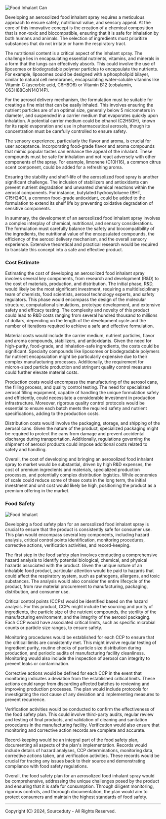 ![Food Inhalant Can](https://github.com/sourceduty/Food_Inhalant/assets/123030236/c8f7ea58-d308-4c71-be68-5db73b54cb17)

Developing an aerosolized food inhalant spray requires a meticulous approach to ensure safety, nutritional value, and sensory appeal. At the core of this innovative concept is the creation of a chemical composition that is non-toxic and biocompatible, ensuring that it is safe for inhalation by both humans and animals. The selection of ingredients must prioritize substances that do not irritate or harm the respiratory tract.

The nutritional content is a critical aspect of the inhalant spray. The challenge lies in encapsulating essential nutrients, vitamins, and minerals in a form that the lungs can effectively absorb. This could involve the use of liposomes or biodegradable polymer particles to encapsulate the nutrients. For example, liposomes could be designed with a phospholipid bilayer, similar to natural cell membranes, encapsulating water-soluble vitamins like Vitamin C (ascorbic acid, C6H8O6) or Vitamin B12 (cobalamin, C63H88CoN14O14P).

For the aerosol delivery mechanism, the formulation must be suitable for creating a fine mist that can be easily inhaled. This involves ensuring the nutrient particles are of an optimal size, generally below 5 micrometers in diameter, and suspended in a carrier medium that evaporates quickly upon inhalation. A potential carrier medium could be ethanol (C2H5OH), known for its rapid evaporation and use in pharmaceutical aerosols, though its concentration must be carefully controlled to ensure safety.

The sensory experience, particularly the flavor and aroma, is crucial for user acceptance. Incorporating food-grade flavor and aroma compounds that mimic popular tastes can enhance the appeal of the inhalant. These compounds must be safe for inhalation and not react adversely with other components of the spray. For example, limonene (C10H16), a common citrus scent component, could be added for a refreshing aroma.

Ensuring the stability and shelf-life of the aerosolized food spray is another significant challenge. The inclusion of stabilizers and antioxidants can prevent nutrient degradation and unwanted chemical reactions within the aerosol components. For instance, butylated hydroxytoluene (BHT, C15H24O), a common food-grade antioxidant, could be added to the formulation to extend its shelf life by preventing oxidative degradation of sensitive components.

In summary, the development of an aerosolized food inhalant spray involves a complex interplay of chemical, nutritional, and sensory considerations. The formulation must carefully balance the safety and biocompatibility of the ingredients, the nutritional value of the encapsulated compounds, the efficiency of the aerosol delivery mechanism, and the overall sensory experience. Extensive theoretical and practical research would be required to translate this concept into a safe and effective product.

### Cost Estimate

Estimating the cost of developing an aerosolized food inhalant spray involves several key components, from research and development (R&D) to the cost of materials, production, and distribution. The initial phase, R&D, would likely be the most significant investment, requiring a multidisciplinary team of chemists, food scientists, aerosol technology experts, and safety regulators. This phase would encompass the design of the molecular structure, computational simulations, prototype development, and extensive safety and efficacy testing. The complexity and novelty of this product could lead to R&D costs ranging from several hundred thousand to millions of dollars, depending on the length of the development cycle and the number of iterations required to achieve a safe and effective formulation.

Material costs would include the carrier medium, nutrient particles, flavor and aroma compounds, stabilizers, and antioxidants. Given the need for high-purity, food-grade, and inhalation-safe ingredients, the costs could be significant. Specialty compounds like liposomes or biodegradable polymers for nutrient encapsulation might be particularly expensive due to their complex manufacturing processes. Additionally, the requirement for micron-sized particle production and stringent quality control measures could further elevate material costs.

Production costs would encompass the manufacturing of the aerosol cans, the filling process, and quality control testing. The need for specialized aerosol filling equipment, capable of handling the unique formulation safely and efficiently, could necessitate a considerable investment in production infrastructure. Moreover, rigorous quality control protocols would be essential to ensure each batch meets the required safety and nutrient specifications, adding to the production costs.

Distribution costs would involve the packaging, storage, and shipping of the aerosol cans. Given the nature of the product, specialized packaging might be required to protect the cans from damage and prevent accidental discharge during transportation. Additionally, regulations governing the shipment of aerosol products could impose additional costs related to safety and handling.

Overall, the cost of developing and bringing an aerosolized food inhalant spray to market would be substantial, driven by high R&D expenses, the cost of premium ingredients and materials, specialized production processes, and potentially complex distribution logistics. While economies of scale could reduce some of these costs in the long term, the initial investment and unit cost would likely be high, positioning the product as a premium offering in the market.

### Food Safety

![Food Inhalant](https://github.com/sourceduty/Food_Inhalant/assets/123030236/e367beb6-2322-404c-bb48-7065c6e67135)

Developing a food safety plan for an aerosolized food inhalant spray is crucial to ensure that the product is consistently safe for consumer use. This plan would encompass several key components, including hazard analysis, critical control points identification, monitoring procedures, corrective actions, verification activities, and record-keeping.

The first step in the food safety plan involves conducting a comprehensive hazard analysis to identify potential biological, chemical, and physical hazards associated with the product. Given the unique nature of an inhalable food product, particular attention would be paid to hazards that could affect the respiratory system, such as pathogens, allergens, and toxic substances. The analysis would also consider the entire lifecycle of the product, from raw material procurement to manufacturing, packaging, distribution, and consumer use.

Critical control points (CCPs) would be identified based on the hazard analysis. For this product, CCPs might include the sourcing and purity of ingredients, the particle size of the nutrient compounds, the sterility of the manufacturing environment, and the integrity of the aerosol packaging. Each CCP would have associated critical limits, such as specific microbial counts or particle size ranges, to ensure safety.

Monitoring procedures would be established for each CCP to ensure that the critical limits are consistently met. This might involve regular testing of ingredient purity, routine checks of particle size distribution during production, and periodic audits of manufacturing facility cleanliness. Monitoring would also include the inspection of aerosol can integrity to prevent leaks or contamination.

Corrective actions would be defined for each CCP in the event that monitoring indicates a deviation from the established critical limits. These actions could range from discarding affected batches to reviewing and improving production processes. The plan would include protocols for investigating the root cause of any deviation and implementing measures to prevent recurrence.

Verification activities would be conducted to confirm the effectiveness of the food safety plan. This could involve third-party audits, regular review and testing of final products, and validation of cleaning and sanitation procedures in the manufacturing facility. Verification would also ensure that monitoring and corrective action records are complete and accurate.

Record-keeping would be an integral part of the food safety plan, documenting all aspects of the plan's implementation. Records would include details of hazard analyses, CCP determinations, monitoring data, corrective actions taken, and verification activities. These records would be crucial for tracing any issues back to their source and demonstrating compliance with food safety regulations.

Overall, the food safety plan for an aerosolized food inhalant spray would be comprehensive, addressing the unique challenges posed by the product and ensuring that it is safe for consumption. Through diligent monitoring, rigorous controls, and thorough documentation, the plan would aim to protect consumers and maintain the highest standards of food safety.

***
Copyright (C) 2024, Sourceduty - All Rights Reserved.

